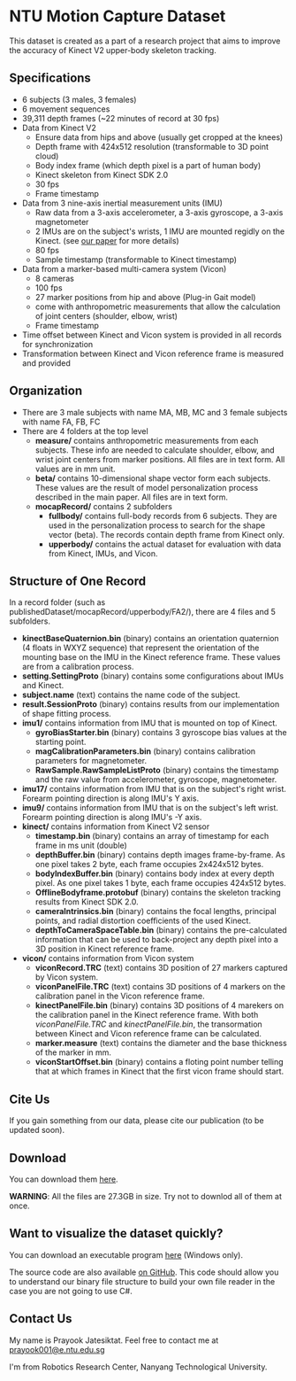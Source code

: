 # NTU Motion Capture Dataset
This dataset is created as a part of a research project that aims to improve the accuracy of Kinect V2 upper-body skeleton tracking.

## Specifications
- 6 subjects (3 males, 3 females)
- 6 movement sequences
- 39,311 depth frames (~22 minutes of record at 30 fps)
- Data from Kinect V2 
    - Ensure data from hips and above (usually get cropped at the knees)
    - Depth frame with 424x512 resolution (transformable to 3D point cloud)
    - Body index frame (which depth pixel is a part of human body)
    - Kinect skeleton from Kinect SDK 2.0
    - 30 fps
    - Frame timestamp
- Data from 3 nine-axis inertial measurement units (IMU)
    - Raw data from a 3-axis accelerometer, a 3-axis gyroscope, a 3-axis magnetometer
    - 2 IMUs are on the subject's wrists, 1 IMU are mounted regidly on the Kinect. (see [our paper]() for more details)
    - 80 fps
    - Sample timestamp (transformable to Kinect timestamp)
- Data from a marker-based multi-camera system (Vicon)
    - 8 cameras
    - 100 fps
    - 27 marker positions from hip and above (Plug-in Gait model)
    - come with anthropometric measurements that allow the calculation of joint centers (shoulder, elbow, wrist)
    - Frame timestamp
- Time offset between Kinect and Vicon system is provided in all records for synchronization
- Transformation between Kinect and Vicon reference frame is measured and provided
    
## Organization
- There are 3 male subjects with name MA, MB, MC and 3 female subjects with name FA, FB, FC
- There are 4 folders at the top level
    - **measure/** contains anthropometric measurements from each subjects. These info are needed to calculate shoulder, elbow, and wrist joint centers from marker positions. All files are in text form. All values are in mm unit.
    - **beta/** contains 10-dimensional shape vector form each subjects. These values are the result of model personalization process described in the main paper. All files are in text form.
    - **mocapRecord/** contains 2 subfolders
        - **fullbody/** contains full-body records from 6 subjects. They are used in the personalization process to search for the shape vector (beta). The records contain depth frame from Kinect only.
        - **upperbody/** contains the actual dataset for evaluation with data from Kinect, IMUs, and Vicon.

<!---    - **lowResolutionSmplTemplate/** contains 2 fsmpl files for a male model and a female model. The *fsmpl* format is designed specificly for this task. For more details, please look at the code. (cannot publish becaused of the license -->

## Structure of One Record
In a record folder (such as publishedDataset/mocapRecord/upperbody/FA2/), there are 4 files and 5 subfolders.
   - **kinectBaseQuaternion.bin** (binary) contains an orientation quaternion (4 floats in WXYZ sequence) that represent the orientation of the mounting base on the IMU in the Kinect reference frame. These values are from a calibration process.
   - **setting.SettingProto** (binary) contains some configurations about IMUs and Kinect.
   - **subject.name** (text) contains the name code of the subject.
   - **result.SessionProto** (binary) contains results from our implementation of shape fitting process.
   - **imu1/** contains information from IMU that is mounted on top of Kinect.
       - **gyroBiasStarter.bin** (binary) contains 3 gyroscope bias values at the starting point.
       - **magCalibrationParameters.bin** (binary) contains calibration parameters for magnetometer.
       - **RawSample.RawSampleListProto** (binary) contains the timestamp and the raw value from accelerometer, gyroscope, magnetometer.
   - **imu17/** contains information from IMU that is on the subject's right wrist. Forearm pointing direction is along IMU's Y axis.
   - **imu9/** contains information from IMU that is on the subject's left wrist. Forearm pointing direction is along IMU's -Y axis.
   - **kinect/** contains information from Kinect V2 sensor
       - **timestamp.bin** (binary) contains an array of timestamp for each frame in ms unit (double)
       - **depthBuffer.bin** (binary) contains depth images frame-by-frame. As one pixel takes 2 byte, each frame occupies 2x424x512 bytes.
       - **bodyIndexBuffer.bin** (binary) contains body index at every depth pixel. As one pixel takes 1 byte, each frame occupies 424x512 bytes.
       - **OfflineBodyframe.protobuf** (binary) contains the skeleton tracking results from Kinect SDK 2.0.
       - **cameraIntrinsics.bin** (binary) contains the focal lengths, principal points, and radial distortion coefficients of the used Kinect.
       - **depthToCameraSpaceTable.bin** (binary) contains the pre-calculated information that can be used to back-project any depth pixel into a 3D position in Kinect reference frame.
   - **vicon/** contains information from Vicon system
       - **viconRecord.TRC** (text) contains 3D position of 27 markers captured by Vicon system.
       - **viconPanelFile.TRC** (text) contains 3D positions of 4 markers on the calibration panel in the Vicon reference frame.
       - **kinectPanelFile.bin** (binary) contains 3D positions of 4 marekers on the calibration panel in the Kinect reference frame. With both *viconPanelFile.TRC* and *kinectPanelFile.bin*, the transormation between Kinect and Vicon reference frame can be calculated.
       - **marker.measure** (text) contains the diameter and the base thickness of the marker in mm.
       - **viconStartOffset.bin** (binary) contains a floting point number telling that at which frames in Kinect that the first vicon frame should start.
    
## Cite Us
If you gain something from our data, please cite our publication (to be updated soon).

## Download
You can download them [here](https://drive.google.com/drive/folders/0Bz8_iLTGY2o4b25FYWkwUU9BWjA). 

**WARNING**: All the files are 27.3GB in size. Try not to downlod all of them at once. 

## Want to visualize the dataset quickly?
You can download an executable program [here]() (Windows only).

The source code are also available [on GitHub](). This code should allow you to understand our binary file structure to build your own file reader in the case you are not going to use C#.

## Contact Us
My name is Prayook Jatesiktat. Feel free to contact me at prayook001@e.ntu.edu.sg

I'm from Robotics Research Center, Nanyang Technological University.
